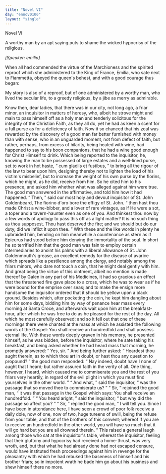 ```yaml
---
title: "Novel VI"
day: "ennov0106"
layout: "single"
---
```

<html>
 <head>
 </head>
 <body>
  <div id="nov0106" type="novella" who="emilia">
   <head>
    Novel VI
   </head>
   <argument>
    <p>
     <milestone id="p01060001"/>
     A worthy man by an apt saying puts to shame the wicked
 hypocrisy of the religious.
    </p>
   </argument>
   <p>
    <i>
     [Speaker: emilia]
    </i>
   </p>
   <div3 type="commentary" who="author">
    <p>
     <milestone id="p01060002"/>
     <!--(sc)-->
     When
     <!--(/sc)-->
     all had commended the virtue of the Marchioness and the
 spirited reproof which she administered to the King of France,
 Emilia, who sate next to Fiammetta, obeyed the queen's behest, and
 with a good courage thus began:
    </p>
   </div3>
   <div3 type="commentary" who="fiammetta">
    <p>
     <milestone id="p01060003"/>
     My story is also of a reproof, but of one administered by a
 worthy man, who lived the secular life, to a greedy religious, by
      a jibe as merry as admirable.
    </p>
   </div3>
   <p>
    <milestone id="p01060004"/>
    Know then, dear ladies, that there
 was in our city, not long ago, a friar minor, an inquisitor in
 matters of heresy, who, albeit he strove might and main to pass
 himself off as a holy man and tenderly solicitous for the integrity
 of the Christian Faith, as they all do, yet he had as keen a
 scent for a full purse as for a deficiency of faith.
    <milestone id="p01060005"/>
    Now it so
 chanced that his zeal was rewarded by the discovery of a good man
 far better furnished with money than with sense, who in an unguarded
 moment, not from defect of faith, but rather, perhaps, from
 excess of hilarity, being heated with wine, had happened to say to
 his boon companions, that he had a wine good enough for Christ
 Himself to drink.
    <milestone id="p01060006"/>
    Which being reported to the inquisitor, he,
 knowing the man to be possessed of large estates and a well-lined
 purse, set to work in hot haste,
    <q direct="unspecified">
     cum gladiis et fustibus,
    </q>
    to bring
 all the rigour of the law to bear upon him, designing thereby not to
 lighten the load of his victim's misbelief, but to increase the weight of
 his own purse by the florins, which he might, as he did, receive from
 him.
    <milestone id="p01060007"/>
    So he cited him to his presence, and asked him whether what
 was alleged against him were true. The good man answered in the
 affirmative, and told him how it had happened.
    <milestone id="p01060008"/>
    <q direct="unspecified">
     Then,
    </q>
    said our
    <pb n="49"/>
    most holy and devout inquisitor of St. John Goldenbeard,
    <note>
     The
 fiorino
 d'oro bore the effigy of St. John.
    </note>
    <q direct="unspecified">
     then hast
 thou made Christ a wine-bibber, and a lover of rare vintages, as if
 He were a sot, a toper and a tavern-haunter even as one of you. And
 thinkest thou now by a few words of apology to pass this off as a
 light matter? It is no such thing as thou supposest. Thou hast
 deserved the fire; and we should but do our duty, did we inflict it
 upon thee.
    </q>
    <milestone id="p01060009"/>
    With these and the like words in plenty he upbraided
 him, bending on him meanwhile a countenance as stern as if
 Epicurus had stood before him denying the immortality of the soul.
 In short he so terrified him that the good man was fain to employ
 certain intermediaries to anoint his palms with a liberal allowance of
 St. John Goldenmouth's grease, an excellent remedy for the disease of
 avarice which spreads like a pestilence among the clergy, and notably
 among the friars minors, who dare not touch a coin, that he might
 deal gently with him.
    <milestone id="p01060010"/>
    And great being the virtue of this ointment,
 albeit no mention is made thereof by Galen in any part of his
 Medicines, it had so gracious an effect that the threatened fire gave
 place to a cross, which he was to wear as if he were bound for the
 emprise over seas; and to make the ensign more handsome the
 inquisitor ordered that it should be yellow upon a black ground.
    <milestone id="p01060011"/>
    Besides which, after pocketing the coin, he kept him dangling about
 him for some days, bidding him by way of penance hear mass every
 morning at Santa Croce, and afterwards wait upon him at the
 breakfast-hour, after which he was free to do as he pleased for the
 rest of the day.
    <milestone id="p01060012"/>
    All which he most carefully observed; and so it
 fell out that one of these mornings there were chanted at the mass
 at which he assisted the following words of the Gospel: You shall
 receive an hundredfold and shall possess eternal life. With these
 words deeply graven in his memory, he presented himself, as he was
 bidden, before the inquisitor, where he sate taking his breakfast, and
 being asked whether he had heard mass that morning,
    <milestone id="p01060013"/>
    he promptly answered:
    <q direct="unspecified">
     Yes, sir.
    </q>
    <milestone id="p01060014"/>
    And being further asked:
    <q direct="unspecified">
     Heardest
 thou aught therein, as to which thou art in doubt, or hast thou any
 question to propound?
    </q>
    <milestone id="p01060015"/>
    the good man responded:
    <q direct="unspecified">
     Nay indeed,
 doubt have I none of aught that I heard; but rather assured faith in
 the verity of all. One thing, however, I heard, which caused me to
     <pb n="50"/>
     commiserate you and the rest of you friars very heartily, in regard
 of the evil plight in which you must find yourselves in the other
 world.
    </q>
    <milestone id="p01060016"/>
    <q direct="unspecified">
     And what,
    </q>
    said the inquisitor,
    <q direct="unspecified">
     was the passage that so
 moved thee to commiserate us?
    </q>
    <milestone id="p01060017"/>
    <q direct="unspecified">
     Sir,
    </q>
    rejoined the good man,
    <q direct="unspecified">
     it was that passage in the Gospel which says: You shall receive
 an hundredfold.
    </q>
    <milestone id="p01060018"/>
    <q direct="unspecified">
     You heard aright,
    </q>
    said the inquisitor;
    <q direct="unspecified">
     but
 why did the passage so affect you?
    </q>
    <milestone id="p01060019"/>
    <q direct="unspecified">
     Sir,
    </q>
    replied the good man,
    <q direct="unspecified">
     I will tell you. Since I have been in attendance here, I have seen
 a crowd of poor folk receive a daily dole, now of one, now of two,
 huge tureens of swill, being the refuse from your table, and that of
 the brothers of this convent; whereof if you are to receive an hundredfold
 in the other world, you will have so much that it will go hard
 but you are all drowned therein.
    </q>
    <milestone id="p01060020"/>
    This raised a general laugh
 among those who sat at the inquisitor's table, whereat the inquisitor,
 feeling that their gluttony and hypocrisy had received a home-thrust,
 was very wroth, and, but that what he had already done had not
 escaped censure, would have instituted fresh proceedings against him
 in revenge for the pleasantry with which he had rebuked the baseness
 of himself and his brother friars; so in impotent wrath he bade
 him go about his business and shew himself there no more.
   </p>
  </div>
 </body>
</html>